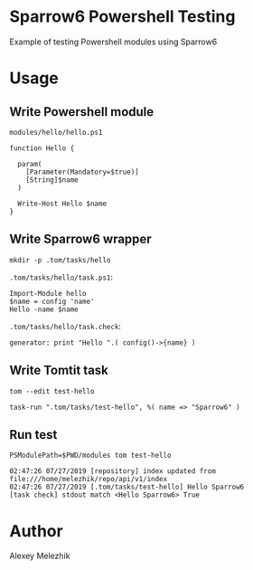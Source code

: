 # Sparrow6 Powershell Testing

Example of testing Powershell modules using Sparrow6

# Usage

## Write Powershell module

`modules/hello/hello.ps1`

    function Hello {
    
      param(
        [Parameter(Mandatory=$true)]
        [String]$name
      )
    
      Write-Host Hello $name
    }

## Write Sparrow6 wrapper

    mkdir -p .tom/tasks/hello

`.tom/tasks/hello/task.ps1`:

    Import-Module hello
    $name = config 'name'
    Hello -name $name

`.tom/tasks/hello/task.check`:

    generator: print "Hello ".( config()->{name} )

## Write Tomtit task

`tom --edit test-hello`

    task-run ".tom/tasks/test-hello", %( name => "Sparrow6" )

## Run test

`PSModulePath=$PWD/modules tom test-hello`

    02:47:26 07/27/2019 [repository] index updated from file:///home/melezhik/repo/api/v1/index
    02:47:26 07/27/2019 [.tom/tasks/test-hello] Hello Sparrow6
    [task check] stdout match <Hello Sparrow6> True


# Author

Alexey Melezhik

